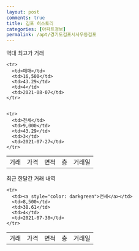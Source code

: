```yaml
---
layout: post
comments: true
title: 김포 히스토리
categories: [아파트정보]
permalink: /apt/경기도김포시사우동김포
---
```


역대 최고가 거래
<table class="sortable">
    <tr>
      <td>거래</td>
      <td>가격</td>
      <td>면적</td>
      <td>층</td>
      <td>거래일</td>
    </tr>
    
    <tr>
      <td>매매</td>
      <td>16,500</td>
      <td>43.29</td>
      <td>4</td>
      <td>2021-08-07</td>
    </tr>
        
    
    <tr>
      <td>전세</td>
      <td>9,000</td>
      <td>43.29</td>
      <td>3</td>
      <td>2021-07-27</td>
    </tr>
        
    
</table>

최근 한달간 거래 내역

<font size='small'>
<table class="sortable">
    <tr>
      <td>거래</td>
      <td>가격</td>
      <td>면적</td>
      <td>층</td>
      <td>거래일</td>
    </tr>

    <tr>
      <td><a style="color: darkgreen">전세</a></td>
      <td>8,500</td>
      <td>38.61</td>
      <td>4</td>
      <td>2021-07-30</td>
    </tr>
      
</table>
</font>

